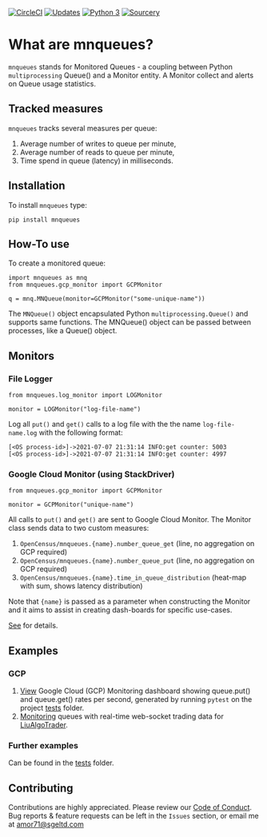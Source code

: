 [![CircleCI](https://circleci.com/gh/amor71/mnqueues/tree/main.svg?style=shield)](https://circleci.com/gh/amor71/mnqueues/tree/main)
[![Updates](https://pyup.io/repos/github/amor71/mnqueues/shield.svg)](https://pyup.io/repos/github/amor71/mnqueues/)
[![Python 3](https://pyup.io/repos/github/amor71/mnqueues/python-3-shield.svg)](https://pyup.io/repos/github/amor71/mnqueues/)
[![Sourcery](https://img.shields.io/badge/Sourcery-enabled-brightgreen)](https://sourcery.ai)

# What are mnqueues?

`mnqueues` stands for Monitored Queues - a coupling between Python `multiprocessing` Queue() and a Monitor entity. A Monitor collect and alerts on Queue usage statistics. 
## Tracked measures

`mnqueues` tracks several measures per queue:

1. Average number of writes to queue per minute,
2. Average number of reads to queue per minute,
3. Time spend in queue (latency) in milliseconds. 
## Installation

To install `mnqueues` type: 

`pip install mnqueues`

## How-To use

To create a monitored queue:

    import mnqueues as mnq
    from mnqueues.gcp_monitor import GCPMonitor

    q = mnq.MNQueue(monitor=GCPMonitor("some-unique-name"))

The `MNQueue()` object encapsulated Python `multiprocessing.Queue()` and supports same functions. The MNQueue() object can be passed between processes, like a Queue() object. 

## Monitors

### File Logger

    from mnqueues.log_monitor import LOGMonitor

    monitor = LOGMonitor("log-file-name")

Log all `put()` and `get()` calls to a log file with the the name `log-file-name.log` with the following format:

    [<OS process-id>]->2021-07-07 21:31:14 INFO:get counter: 5003
    [<OS process-id>]->2021-07-07 21:31:14 INFO:get counter: 4997


### Google Cloud Monitor (using StackDriver)

    from mnqueues.gcp_monitor import GCPMonitor

    monitor = GCPMonitor("unique-name")

All calls to `put()` and `get()` are sent to Google Cloud Monitor. The Monitor class sends data to two custom measures:
1. `OpenCensus/mnqueues.{name}.number_queue_get` (line, no aggregation on GCP required)
2. `OpenCensus/mnqueues.{name}.number_queue_put` (line, no aggregation on GCP required)
3. `OpenCensus/mnqueues.{name}.time_in_queue_distribution` (heat-map with sum, shows latency distribution)

Note that `{name}` is passed as a parameter when constructing the Monitor and it aims to assist in creating dash-boards for specific use-cases. 

[See](https://amor71.github.io/mnqueues/gcp-metric-explorer.png) for details.

## Examples

### GCP
1. [View](https://amor71.github.io/mnqueues/gcp-mnqueues-sample.png) Google Cloud (GCP) Monitoring dashboard showing queue.put() and queue.get() rates per second, generated by running `pytest` on the project [tests](https://github.com/amor71/mnqueues/tree/main/tests) folder.
2. [Monitoring](https://amor71.github.io/mnqueues/liu-monitor.png) queues with real-time web-socket trading data for [LiuAlgoTrader](https://github.com/amor71/LiuAlgoTrader).

### Further examples

Can be found in the [tests](https://github.com/amor71/mnqueues/tree/main/tests) folder.

## Contributing

Contributions are highly appreciated. Please review our 
[Code of Conduct](https://github.com/amor71/mnqueues/blob/master/CODE_OF_CONDUCT.md). Bug reports & feature requests can be left in the `Issues` section, or email me at amor71@sgeltd.com


